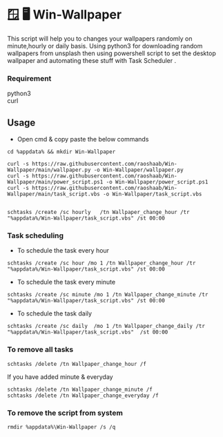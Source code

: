 # :window: :desktop_computer: Win-Wallpaper

This script will help you to changes your wallpapers randomly on minute,hourly or daily basis.
Using python3 for downloading random wallpapers from unsplash then using powershell script to set the desktop wallpaper and automating these stuff with Task Scheduler .   


### Requirement
python3  
curl 

## Usage
* Open cmd & copy paste the below commands 

 ```
cd %appdata% && mkdir Win-Wallpaper 

curl -s https://raw.githubusercontent.com/raoshaab/Win-Wallpaper/main/wallpaper.py -o Win-Wallpaper/wallpaper.py
curl -s https://raw.githubusercontent.com/raoshaab/Win-Wallpaper/main/power_script.ps1 -o Win-Wallpaper/power_script.ps1
curl -s https://raw.githubusercontent.com/raoshaab/Win-Wallpaper/main/task_script.vbs -o Win-Wallpaper/task_script.vbs


schtasks /create /sc hourly   /tn Wallpaper_change_hour /tr "%appdata%/Win-Wallpaper/task_script.vbs" /st 00:00
```

### Task scheduling 

* To schedule the task every hour 
```
schtasks /create /sc hour /mo 1 /tn Wallpaper_change_hour /tr "%appdata%/Win-Wallpaper/task_script.vbs" /st 00:00
```

* To schedule the task every minute 
```
schtasks /create /sc minute /mo 1 /tn Wallpaper_change_minute /tr "%appdata%/Win-Wallpaper/task_script.vbs" /st 00:00
```

* To schedule the task daily
```
schtasks /create /sc daily  /mo 1 /tn Wallpaper_change_daily /tr "%appdata%/Win-Wallpaper/task_script.vbs"  /st 00:00
```
 
### To remove all tasks 

```
schtasks /delete /tn Wallpaper_change_hour /f
```
If you have added minute & everyday 
```
schtasks /delete /tn Wallpaper_change_minute /f
schtasks /delete /tn Wallpaper_change_everyday /f
```

### To remove the script from system 

```
rmdir %appdata%\Win-Wallpaper /s /q 
```
